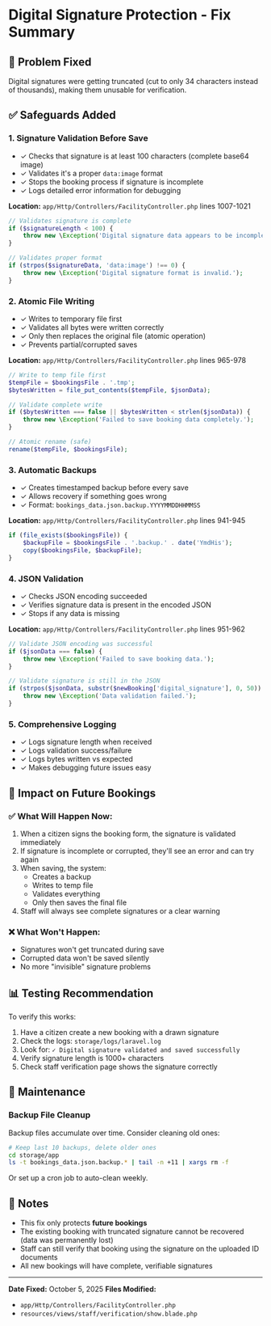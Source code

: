 # Digital Signature Protection - Fix Summary

## 🎯 Problem Fixed
Digital signatures were getting truncated (cut to only 34 characters instead of thousands), making them unusable for verification.

## ✅ Safeguards Added

### 1. **Signature Validation Before Save**
- ✓ Checks that signature is at least 100 characters (complete base64 image)
- ✓ Validates it's a proper `data:image` format
- ✓ Stops the booking process if signature is incomplete
- ✓ Logs detailed error information for debugging

**Location:** `app/Http/Controllers/FacilityController.php` lines 1007-1021

```php
// Validates signature is complete
if ($signatureLength < 100) {
    throw new \Exception('Digital signature data appears to be incomplete.');
}

// Validates proper format
if (strpos($signatureData, 'data:image') !== 0) {
    throw new \Exception('Digital signature format is invalid.');
}
```

### 2. **Atomic File Writing**
- ✓ Writes to temporary file first
- ✓ Validates all bytes were written correctly
- ✓ Only then replaces the original file (atomic operation)
- ✓ Prevents partial/corrupted saves

**Location:** `app/Http/Controllers/FacilityController.php` lines 965-978

```php
// Write to temp file first
$tempFile = $bookingsFile . '.tmp';
$bytesWritten = file_put_contents($tempFile, $jsonData);

// Validate complete write
if ($bytesWritten === false || $bytesWritten < strlen($jsonData)) {
    throw new \Exception('Failed to save booking data completely.');
}

// Atomic rename (safe)
rename($tempFile, $bookingsFile);
```

### 3. **Automatic Backups**
- ✓ Creates timestamped backup before every save
- ✓ Allows recovery if something goes wrong
- ✓ Format: `bookings_data.json.backup.YYYYMMDDHHMMSS`

**Location:** `app/Http/Controllers/FacilityController.php` lines 941-945

```php
if (file_exists($bookingsFile)) {
    $backupFile = $bookingsFile . '.backup.' . date('YmdHis');
    copy($bookingsFile, $backupFile);
}
```

### 4. **JSON Validation**
- ✓ Checks JSON encoding succeeded
- ✓ Verifies signature data is present in the encoded JSON
- ✓ Stops if any data is missing

**Location:** `app/Http/Controllers/FacilityController.php` lines 951-962

```php
// Validate JSON encoding was successful
if ($jsonData === false) {
    throw new \Exception('Failed to save booking data.');
}

// Validate signature is still in the JSON
if (strpos($jsonData, substr($newBooking['digital_signature'], 0, 50)) === false) {
    throw new \Exception('Data validation failed.');
}
```

### 5. **Comprehensive Logging**
- ✓ Logs signature length when received
- ✓ Logs validation success/failure
- ✓ Logs bytes written vs expected
- ✓ Makes debugging future issues easy

## 🔮 Impact on Future Bookings

### ✅ What Will Happen Now:
1. When a citizen signs the booking form, the signature is validated immediately
2. If signature is incomplete or corrupted, they'll see an error and can try again
3. When saving, the system:
   - Creates a backup
   - Writes to temp file
   - Validates everything
   - Only then saves the final file
4. Staff will always see complete signatures or a clear warning

### ❌ What Won't Happen:
- Signatures won't get truncated during save
- Corrupted data won't be saved silently
- No more "invisible" signature problems

## 📊 Testing Recommendation

To verify this works:
1. Have a citizen create a new booking with a drawn signature
2. Check the logs: `storage/logs/laravel.log`
3. Look for: `✓ Digital signature validated and saved successfully`
4. Verify signature length is 1000+ characters
5. Check staff verification page shows the signature correctly

## 🧹 Maintenance

### Backup File Cleanup
Backup files accumulate over time. Consider cleaning old ones:
```bash
# Keep last 10 backups, delete older ones
cd storage/app
ls -t bookings_data.json.backup.* | tail -n +11 | xargs rm -f
```

Or set up a cron job to auto-clean weekly.

## 📝 Notes

- This fix only protects **future bookings**
- The existing booking with truncated signature cannot be recovered (data was permanently lost)
- Staff can still verify that booking using the signature on the uploaded ID documents
- All new bookings will have complete, verifiable signatures

---
**Date Fixed:** October 5, 2025
**Files Modified:** 
- `app/Http/Controllers/FacilityController.php`
- `resources/views/staff/verification/show.blade.php`
